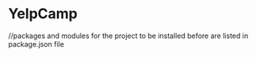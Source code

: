 # YelpCamp

//packages and modules for the project to be installed before are listed in package.json file
